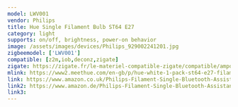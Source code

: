 ```yaml
---
model: LWV001
vendor: Philips
title: Hue Single Filament Bulb ST64 E27
category: light
supports: on/off, brightness, power-on behavior
image: /assets/images/devices/Philips_929002241201.jpg
zigbeemodel: ['LWV001']
compatible: [z2m,iob,deconz,zigate]
zigate: https://zigate.fr/le-materiel-compatible-zigate/compatible/ampoulesst64e27
mlink: https://www2.meethue.com/en-gb/p/hue-white-1-pack-st64-e27-filament-edison/8718699688868
link: https://www.amazon.co.uk/Philips-Filament-Single-Bluetooth-Assistant/dp/B07SPHGQV6
link2: https://www.amazon.de/Philips-Filament-Single-Bluetooth-Assistant/dp/B07SPHGQV6
link3: 
---
```

